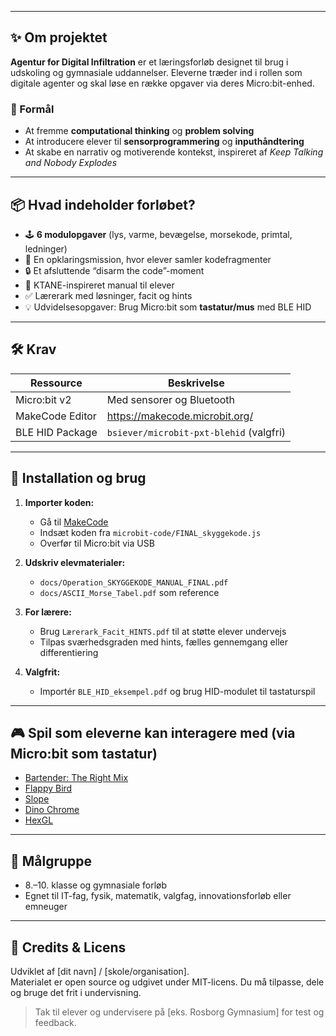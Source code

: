 
---

## ✨ Om projektet

**Agentur for Digital Infiltration** er et læringsforløb designet til brug i udskoling og gymnasiale uddannelser. Eleverne træder ind i rollen som digitale agenter og skal løse en række opgaver via deres Micro:bit-enhed.

### 🎯 Formål
- At fremme **computational thinking** og **problem solving**
- At introducere elever til **sensorprogrammering** og **inputhåndtering**
- At skabe en narrativ og motiverende kontekst, inspireret af *Keep Talking and Nobody Explodes*

---

## 📦 Hvad indeholder forløbet?

- 🕹 **6 modulopgaver** (lys, varme, bevægelse, morsekode, primtal, ledninger)
- 🧠 En opklaringsmission, hvor elever samler kodefragmenter
- 🔒 Et afsluttende “disarm the code”-moment
- 📜 KTANE-inspireret manual til elever
- ✅ Lærerark med løsninger, facit og hints
- 💡 Udvidelsesopgaver: Brug Micro:bit som **tastatur/mus** med BLE HID

---

## 🛠️ Krav

| Ressource        | Beskrivelse |
|------------------|-------------|
| Micro:bit v2     | Med sensorer og Bluetooth |
| MakeCode Editor  | https://makecode.microbit.org/ |
| BLE HID Package  | `bsiever/microbit-pxt-blehid` (valgfri) |

---

## 💾 Installation og brug

1. **Importer koden:**
   - Gå til [MakeCode](https://makecode.microbit.org/)
   - Indsæt koden fra `microbit-code/FINAL_skyggekode.js`
   - Overfør til Micro:bit via USB

2. **Udskriv elevmaterialer:**
   - `docs/Operation_SKYGGEKODE_MANUAL_FINAL.pdf`
   - `docs/ASCII_Morse_Tabel.pdf` som reference

3. **For lærere:**
   - Brug `Lærerark_Facit_HINTS.pdf` til at støtte elever undervejs
   - Tilpas sværhedsgraden med hints, fælles gennemgang eller differentiering

4. **Valgfrit:**
   - Importér `BLE_HID_eksempel.pdf` og brug HID-modulet til tastaturspil

---

## 🎮 Spil som eleverne kan interagere med (via Micro:bit som tastatur)
- [Bartender: The Right Mix](https://www.crazygames.com/game/bartender-the-right-mix)
- [Flappy Bird](https://flappybird.io/)
- [Slope](https://www.slopegame.com/)
- [Dino Chrome](https://dino-chrome.com/)
- [HexGL](https://hexgl.bkcore.com/play/)

---

## 👥 Målgruppe

- 8.–10. klasse og gymnasiale forløb
- Egnet til IT-fag, fysik, matematik, valgfag, innovationsforløb eller emneuger

---

## 📘 Credits & Licens

Udviklet af [dit navn] / [skole/organisation].  
Materialet er open source og udgivet under MIT-licens. Du må tilpasse, dele og bruge det frit i undervisning.

> Tak til elever og undervisere på [eks. Rosborg Gymnasium] for test og feedback.
